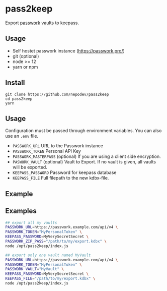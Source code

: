 # pass2keep

Export [passwork](https://passwork.pro/) vaults to keepass.

## Usage

* Self hostet passwork instance (https://passwork.pro/)
* git (optional)
* node >= 12
* yarn or npm

## Install

```shell
git clone https://github.com/nepodev/pass2keep
cd pass2keep
yarn
```

## Usage

Configuration must be passed through environment variables. You can also use an `.env` file.

* `PASSWORK_URL` URL to the Passwork instance
* `PASSWORK_TOKEN` Personal API Key
* `PASSWORK_MASTERPASS` (optional) If you are using a client side encryption.
* `PASWORK_VAULT` (optional) Vault to Export. If no vault is given, all vaults will be exported. 
* `KEEPASS_PASSWORD` Password for keepass database
* `KEEPASS_FILE` Full filepath to the new kdbx-file.

## Example

## Examples

```bash
## export all my vaults
PASSWORK_URL=https://passwork.example.com/api/v4 \
PASSWORK_TOKEN="MyPersonalToken" \
KEEPASS_PASSWORD=MyVerySecretSecret \
PASSWORK_ZIP_PASS="/path/to/my/export.kdbx" \
node /opt/pass2keep/index.js
```

```bash
## export only one vault named MyVault
PASSWORK_URL=https://passwork.example.com/api/v4 \
PASSWORK_TOKEN="MyPersonalToken" \
PASSWORK_VAULT="MyVault" \
KEEPASS_PASSWORD=MyVerySecretSecret \
KEEPASS_FILE="/path/to/my/export.kdbx" \
node /opt/pass2keep/index.js
```
